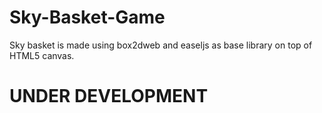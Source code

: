 Sky-Basket-Game
===============

Sky basket is made using box2dweb and easeljs as base library on top of HTML5 canvas.

UNDER DEVELOPMENT
=================